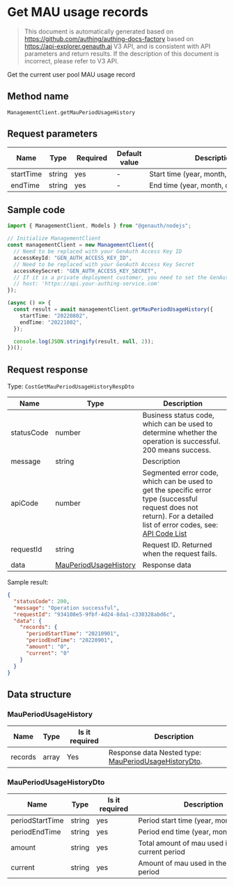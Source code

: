 # Get MAU usage records

<!--
Warning ⚠️:
Do not modify this document directly,
https://github.com/Authing/authing-docs-factory
Use this project to generate
-->

<LastUpdated />

> This document is automatically generated based on https://github.com/authing/authing-docs-factory based on https://api-explorer.genauth.ai V3 API, and is consistent with API parameters and return results. If the description of this document is incorrect, please refer to V3 API.

Get the current user pool MAU usage record

## Method name

`ManagementClient.getMauPeriodUsageHistory`

## Request parameters

| Name      | Type   | <div style="width:80px">Required</div> | <div style="width:60px">Default value</div> | <div style="width:300px">Description</div> | <div style="width:200px">Sample value</div> |
| --------- | ------ | -------------------------------------- | ------------------------------------------- | ------------------------------------------ | ------------------------------------------- |
| startTime | string | yes                                    | -                                           | Start time (year, month, day)              | `20220202`                                  |
| endTime   | string | yes                                    | -                                           | End time (year, month, day)                | `20220802`                                  |

## Sample code

```ts
import { ManagementClient, Models } from "@genauth/nodejs";

// Initialize ManagementClient
const managementClient = new ManagementClient({
  // Need to be replaced with your GenAuth Access Key ID
  accessKeyId: "GEN_AUTH_ACCESS_KEY_ID",
  // Need to be replaced with your GenAuth Access Key Secret
  accessKeySecret: "GEN_AUTH_ACCESS_KEY_SECRET",
  // If it is a private deployment customer, you need to set the GenAuth service domain name
  // host: 'https://api.your-authing-service.com'
});

(async () => {
  const result = await managementClient.getMauPeriodUsageHistory({
    startTime: "20220802",
    endTime: "20221002",
  });

  console.log(JSON.stringify(result, null, 2));
})();
```

## Request response

Type: `CostGetMauPeriodUsageHistoryRespDto`

| Name       | Type                                                       | Description                                                                                                                                                                                                                                                                                                                                  |
| ---------- | ---------------------------------------------------------- | -------------------------------------------------------------------------------------------------------------------------------------------------------------------------------------------------------------------------------------------------------------------------------------------------------------------------------------------- |
| statusCode | number                                                     | Business status code, which can be used to determine whether the operation is successful. 200 means success.                                                                                                                                                                                                                                 |
| message    | string                                                     | Description                                                                                                                                                                                                                                                                                                                                  |
| apiCode    | number                                                     | Segmented error code, which can be used to get the specific error type (successful request does not return). For a detailed list of error codes, see: [API Code List](https://api-explorer.genauth.ai/?tag=group/%E5%BC%80%E5%8F%91%E5%87%86%E5%A4%87#tag/%E5%BC%80%E5%8F%91%E5%87%86%E5%A4%87/%E9%94%99%E8%AF%AF%E5%A4%84%E7%90%86/apiCode) |
| requestId  | string                                                     | Request ID. Returned when the request fails.                                                                                                                                                                                                                                                                                                 |
| data       | <a href="#MauPeriodUsageHistory">MauPeriodUsageHistory</a> | Response data                                                                                                                                                                                                                                                                                                                                |

Sample result:

```json
{
  "statusCode": 200,
  "message": "Operation successful",
  "requestId": "934108e5-9fbf-4d24-8da1-c330328abd6c",
  "data": {
    "records": {
      "periodStartTime": "20210901",
      "periodEndTime": "20220901",
      "amount": "0",
      "current": "0"
    }
  }
}
```

## Data structure

### <a id="MauPeriodUsageHistory"></a> MauPeriodUsageHistory

| Name    | Type  | <div style="width:80px">Is it required</div> | <div style="width:300px">Description</div>                                                   | <div style="width:200px">Sample value</div> |
| ------- | ----- | -------------------------------------------- | -------------------------------------------------------------------------------------------- | ------------------------------------------- |
| records | array | Yes                                          | Response data Nested type: <a href="#MauPeriodUsageHistoryDto">MauPeriodUsageHistoryDto</a>. |                                             |

### <a id="MauPeriodUsageHistoryDto"></a> MauPeriodUsageHistoryDto

| Name            | Type   | <div style="width:80px">Is it required</div> | <div style="width:300px">Description</div>     | <div style="width:200px">Sample value</div> |
| --------------- | ------ | -------------------------------------------- | ---------------------------------------------- | ------------------------------------------- |
| periodStartTime | string | yes                                          | Period start time (year, month, day)           | `20210901`                                  |
| periodEndTime   | string | yes                                          | Period end time (year, month, day)             | `20220901`                                  |
| amount          | string | yes                                          | Total amount of mau used in the current period | `0`                                         |
| current         | string | yes                                          | Amount of mau used in the current period       | `0`                                         |
